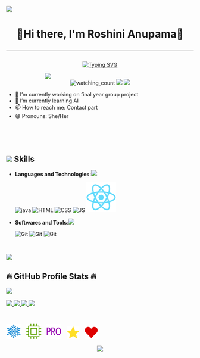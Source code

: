 
![](https://github.com/halfrost/halfrost/blob/master/icons/header_.png)


<div align="center">
  
# 💫Hi there, I'm Roshini Anupama💫<hr>
[![Typing SVG](https://readme-typing-svg.herokuapp.com?font=Architects+Daughter&color=7AF79A&size=20&lines=Hey!+It's+Anupama!;I'm+a+Undergraduate+in+Software+engineering...;I'm+interested+in+Frontend+Developer;And+I'm+a+proud+GitHub+user)](https://git.io/typing-svg)

</div>
  <picture> <img align="right" src="https://mir-s3-cdn-cf.behance.net/project_modules/disp/601014116770475.6068beff4640a.gif" width = 400px></picture>
<p align="center">
  <img src="https://komarev.com/ghpvc/?username=AnupamaSPR&color=brightgreen" alt="watching_count" />
  <img src="https://img.shields.io/badge/Focus-Frontend%20Development-dodgerblue" />
  <img src="https://img.shields.io/badge/Languages-Sinhala and English-dodgerblue" />
</p>

- 🔭 I’m currently working on final year group project
- 🌱 I’m currently learning AI
- 📫 How to reach me: Contact part
- 😄 Pronouns: She/Her

<br><br><br>

## <img src="https://media2.giphy.com/media/QssGEmpkyEOhBCb7e1/giphy.gif?cid=ecf05e47a0n3gi1bfqntqmob8g9aid1oyj2wr3ds3mg700bl&rid=giphy.gif" width ="25"><b> Skills</b>

<p align="center">
<div>
 
  <p align="left">

- **Languages and Technologies**:<img src="https://media.giphy.com/media/iY8CRBdQXODJSCERIr/giphy.gif" width="40px">
   
   <img src="https://www.oracle.com/a/ocom/img/obic-java-cup.svg" alt="java" width="100" height="100" />  
   <img src="https://user-images.githubusercontent.com/64439609/212556407-f122dc0e-901c-4df7-960f-29a3b52c5349.png" width="60" height="60" alt="HTML" />
   <img src="https://user-images.githubusercontent.com/64439609/212556203-47a51702-fec1-4275-bafb-6afdea15b092.png" width="60" height="60" alt="CSS" />
   <img src="https://user-images.githubusercontent.com/64439609/212556085-e6f8391a-6f25-43d5-8bfe-818167047cfb.png" width="60" height="60" alt="JS"/>
   <img src="https://github.com/devicons/devicon/blob/master/icons/react/react-original.svg" alt="React" width="80"/>



- **Softwares and Tools**:<img src="https://media.giphy.com/media/iY8CRBdQXODJSCERIr/giphy.gif" width="40px">

    <img src="https://user-images.githubusercontent.com/64439609/212556685-de9a7c04-31b0-43b6-af39-7c82ac13b321.png" width="60" height="60" alt="Git"/>
    <img src="https://user-images.githubusercontent.com/64439609/212556741-81407849-82c8-4926-854f-820e8a644375.png" width="60" height="60" alt="Git"/>
    <img src="https://user-images.githubusercontent.com/64439609/212556802-77a65ec1-aa71-4272-b603-1a57d1914678.png" width="60" height="60" alt="Git"/>

</div>

 

<br>
</p>

<img src="https://user-images.githubusercontent.com/73097560/115834477-dbab4500-a447-11eb-908a-139a6edaec5c.gif"></a>

## 🔥 GitHub Profile Stats 🔥 

<img src="https://user-images.githubusercontent.com/73097560/115834477-dbab4500-a447-11eb-908a-139a6edaec5c.gif"></a>

  
<a href="https://github.com/anuraghazra/github-readme-stats#gh-dark-mode-only">
  <img height=200 src="https://github-readme-stats.vercel.app/api?username=AnupamaSPR&show_icons=true&theme=gotham#gh-dark-mode-only" />
</a>

<a href="https://github.com/anuraghazra/github-readme-stats#gh-dark-mode-only">
  <img height=200 src="https://github-readme-stats.vercel.app/api/top-langs/?username=AnupamaSPR&layout=compact&langs_count=8&hide=jupyter%20notebook&card_width=330&theme=gotham#gh-dark-mode-only" />
</a>

<a href="https://github.com/anuraghazra/github-readme-stats#gh-light-mode-only">
  <img height=200 src="https://github-readme-stats.vercel.app/api?username=AnupamaSPR&show_icons=true&theme=catppuccin_latte#gh-light-mode-only" />
</a>

<a href="https://github.com/anuraghazra/github-readme-stats#gh-light-mode-only">
  <img height=200 src="https://github-readme-stats.vercel.app/api/top-langs/?username=AnupamaSPR&layout=compact&langs_count=8&hide=jupyter%20notebook&card_width=330&theme=catppuccin_latte#gh-light-mode-only" />
</a>

&nbsp;&nbsp;

<a href='https://archiveprogram.github.com/'><img src='https://raw.githubusercontent.com/acervenky/animated-github-badges/master/assets/acbadge.gif' width='40' height='40'></a> <a href='https://docs.github.com/en/developers'><img src='https://raw.githubusercontent.com/acervenky/animated-github-badges/master/assets/devbadge.gif' width='40' height='40'></a> <a href='https://github.com/pricing'><img src='https://raw.githubusercontent.com/acervenky/animated-github-badges/master/assets/pro.gif' width='40' height='40'></a> <a href='https://stars.github.com/'><img src='https://raw.githubusercontent.com/acervenky/animated-github-badges/master/assets/starbadge.gif' width='35' height='35'></a> <a href='https://docs.github.com/en/github/supporting-the-open-source-community-with-github-sponsors'><img src='https://raw.githubusercontent.com/acervenky/animated-github-badges/master/assets/sponsorbadge.gif' width='35' height='35'></a> 

<div align = "center">
  
  <img align="center" src= "https://github-profile-trophy.vercel.app/?username=AnupamaSPR&theme=dracula&rank=S,AAA,AA,B,C,A&margin-w=20" />
</div>


